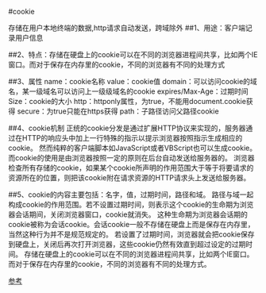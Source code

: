 #cookie

存储在用户本地终端的数据,http请求自动发送，跨域除外
##1、用途：客户端记录用户信息

##2、特点：存储在硬盘上的cookie可以在不同的浏览器进程间共享，比如两个IE窗口。而对于保存在内存里的cookie，不同的浏览器有不同的处理方式

##3、属性
name：cookie名称
value：cookie值
domain：可以访问cookie的域名，某一级域名可以访问上一级级域名的cookie
expires/Max-Age：过期时间
Size：cookie的大小
http：httponly属性，为true，不能用document.cookie获得
secure：为true只能在https获得
path：子路径访问父路径cookie


##4、cookie机制
正统的cookie分发是通过扩展HTTP协议来实现的，服务器通过在HTTP的响应头中加上一行特殊的指示以提示浏览器按照指示生成相应的cookie。
然而纯粹的客户端脚本如JavaScript或者VBScript也可以生成cookie。而cookie的使用是由浏览器按照一定的原则在后台自动发送给服务器的。
浏览器检查所有存储的cookie，如果某个cookie所声明的作用范围大于等于将要请求的资源所在的位置，则把该cookie附在请求资源的HTTP请求头上发送给服务器。

##5、cookie的内容主要包括：名字，值，过期时间，路径和域。
路径与域一起构成cookie的作用范围。若不设置过期时间，则表示这个cookie的生命期为浏览器会话期间，关闭浏览器窗口，cookie就消失。
这种生命期为浏览器会话期的cookie被称为会话cookie。会话cookie一般不存储在硬盘上而是保存在内存里，当然这种行为并不是规范规定的。
若设置了过期时间，浏览器就会把cookie保存到硬盘上，关闭后再次打开浏览器，这些cookie仍然有效直到超过设定的过期时间。
存储在硬盘上的cookie可以在不同的浏览器进程间共享，比如两个IE窗口。而对于保存在内存里的cookie，不同的浏览器有不同的处理方式。 


[参考](https://www.cnblogs.com/fnng/archive/2012/08/14/2637279.html)

